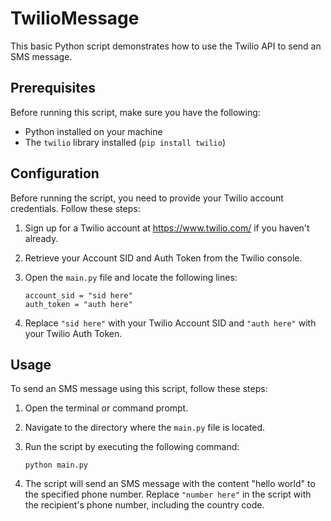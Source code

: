 # TwilioMessage
This basic Python script demonstrates how to use the Twilio API to send an SMS message.

## Prerequisites

Before running this script, make sure you have the following:

- Python installed on your machine
- The `twilio` library installed (`pip install twilio`)

## Configuration

Before running the script, you need to provide your Twilio account credentials. Follow these steps:

1. Sign up for a Twilio account at https://www.twilio.com/ if you haven't already.
2. Retrieve your Account SID and Auth Token from the Twilio console.
3. Open the `main.py` file and locate the following lines:

    ```
    account_sid = "sid here"
    auth_token = "auth here"
    ```

4. Replace `"sid here"` with your Twilio Account SID and `"auth here"` with your Twilio Auth Token.

## Usage

To send an SMS message using this script, follow these steps:

1. Open the terminal or command prompt.
2. Navigate to the directory where the `main.py` file is located.
3. Run the script by executing the following command:

    ```
    python main.py
    ```

4. The script will send an SMS message with the content "hello world" to the specified phone number. Replace `"number here"` in the script with the recipient's phone number, including the country code.
